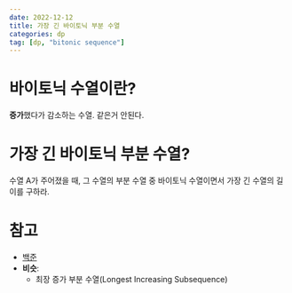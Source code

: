 ```yaml
---
date: 2022-12-12
title: 가장 긴 바이토닉 부분 수열
categories: dp
tag: [dp, "bitonic sequence"]
---
```


# 바이토닉 수열이란?

**증가**했다가 감소하는 수열. 같은거 안된다.

# 가장 긴 바이토닉 부분 수열?

수열 A가 주어졌을 때, 그 수열의 부분 수열 중 바이토닉 수열이면서 가장 긴 수열의 길이를 구하라.

# 참고

+ [백준](https://www.acmicpc.net/problem/11054)
+ **비슷**:
  + 최장 증가 부분 수열(Longest Increasing Subsequence)